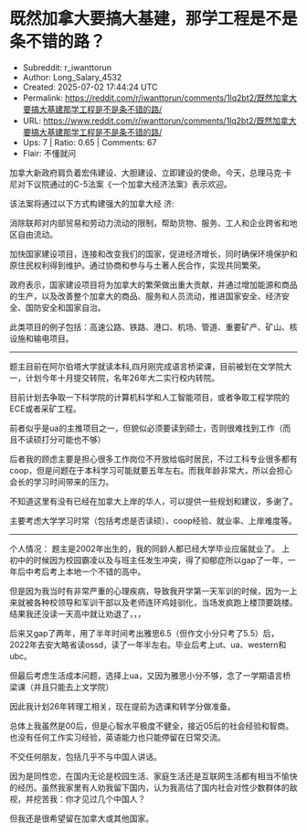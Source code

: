 # 既然加拿大要搞大基建，那学工程是不是条不错的路？

- Subreddit: r_iwanttorun
- Author: Long_Salary_4532
- Created: 2025-07-02 17:44:24 UTC
- Permalink: https://reddit.com/r/iwanttorun/comments/1lq2bt2/既然加拿大要搞大基建那学工程是不是条不错的路/
- URL: https://www.reddit.com/r/iwanttorun/comments/1lq2bt2/既然加拿大要搞大基建那学工程是不是条不错的路/
- Ups: 7 | Ratio: 0.65 | Comments: 67
- Flair: 不懂就问


加拿大新政府肩负着宏伟建设、大胆建设、立即建设的使命。今天，总理马克·卡尼对下议院通过的C-5法案《一个加拿大经济法案》表示欢迎。

该法案将通过以下方式构建强大的加拿大经 济:

消除联邦对内部贸易和劳动力流动的限制，帮助货物、服务、工人和企业跨省和地区自由流动。

加快国家建设项目，连接和改变我们的国家，促进经济增长，同时确保环境保护和原住民权利得到维护。通过协商和参与与土著人民合作，实现共同繁荣。

政府表示，国家建设项目将为加拿大的繁荣做出重大贡献，并通过增加能源和商品的生产，以及改善整个加拿大的商品、服务和人员流动，推进国家安全、经济安全、国防安全和国家自治。

此类项目的例子包括：高速公路、铁路、港口、机场、管道、重要矿产、矿山、核设施和输电项目。

------------------------------------------------------------------------

题主目前在阿尔伯塔大学就读本科,四月刚完成语言桥梁课，目前被划在文学院大一，计划今年十月提交转院，名年26年大二实行校内转院。

目前计划去争取一下科学院的计算机科学和人工智能项目，或者争取工程学院的ECE或者采矿工程。

前者似乎是ua的主推项目之一，但貌似必须要读到硕士，否则很难找到工作（而且不读硕打分可能也不够）

后者我的顾虑主要是担心很多工作岗位不开放给临时居民，不过工科专业很多都有coop，但是问题在于本科学习可能就要五年左右。而我年龄非常大，所以会担心会长的学习时间带来的压力。

不知道这里有没有已经在加拿大上岸的华人，可以提供一些规划和建议，多谢了。

主要考虑大学学习时常（包括考虑是否读硕）、coop经验、就业率、上岸难度等。

------------------------------------------------------------------------

个人情况： 题主是2002年出生的，我的同龄人都已经大学毕业应届就业了。
上初中的时候因为校园霸凌以及与班主任发生冲突，得了抑郁症所以gap了一年，一年后中考后考上本地一个不错的高中。

但是因为我当时有非常严重的心理疾病，导致我开学第一天军训的时候，因为一上来就被各种校领导和军训干部以及老师连环鸡娃驯化，当场发疯跑上楼顶要跳楼。
结果我还没读一天高中就让劝退了，，，

后来又gap了两年，用了半年时间考出雅思6.5（但作文小分只考了5.5）后，2022年去安大略省读ossd，读了一年半左右。毕业后考上ut、ua、western和ubc。

但最后考虑生活成本问题，选择上ua，又因为雅思小分不够，念了一学期语言桥梁课（并且只能去上文学院）

因此我计划26年转理工相关，现在提前为选课和转学分做准备。

总体上我虽然是00后，但是心智水平极度不健全，接近05后的社会经验和智商。也没有任何工作实习经验，英语能力也只能停留在日常交流。

不交任何朋友，包括几乎不与中国人讲话。

因为是同性恋，在国内无论是校园生活、家庭生活还是互联网生活都有相当不愉快的经历。虽然我家里有人劝我留下国内，认为我高估了国内社会对性少数群体的敌视，并挖苦我：你才见过几个中国人？

但我还是很希望留在加拿大或其他国家。

